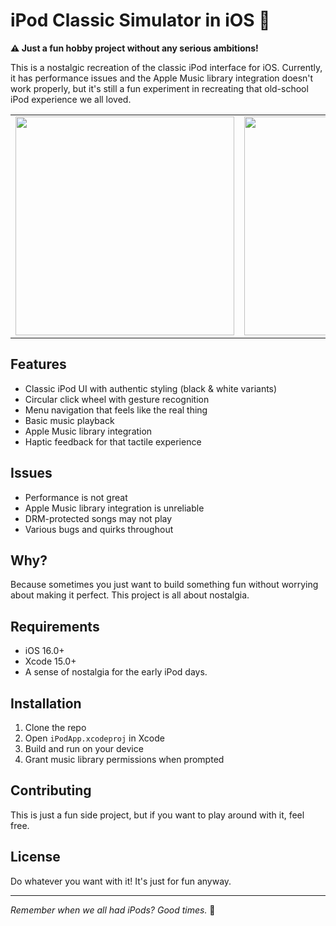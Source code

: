 # iPod Classic Simulator in iOS 🎵

**⚠️ Just a fun hobby project without any serious ambitions!**

This is a nostalgic recreation of the classic iPod interface for iOS. Currently, it has performance issues and the Apple Music library integration doesn't work properly, but it's still a fun experiment in recreating that old-school iPod experience we all loved.

<table>
  <tr>
    <td>
      <img src="https://github.com/user-attachments/assets/86c7a9c3-43ad-48da-9d6b-1d16d1529836" width="350"/>
    </td>
    <td>
      <img src="https://github.com/user-attachments/assets/7f273343-dec8-489b-b247-9b79f4fe9127" width="350"/>
    </td>
  </tr>
</table>


## Features

- Classic iPod UI with authentic styling (black & white variants)
- Circular click wheel with gesture recognition
- Menu navigation that feels like the real thing
- Basic music playback
- Apple Music library integration
- Haptic feedback for that tactile experience

## Issues

- Performance is not great
- Apple Music library integration is unreliable
- DRM-protected songs may not play
- Various bugs and quirks throughout

## Why?

Because sometimes you just want to build something fun without worrying about making it perfect. This project is all about nostalgia.

## Requirements

- iOS 16.0+
- Xcode 15.0+
- A sense of nostalgia for the early iPod days.

## Installation

1. Clone the repo
2. Open `iPodApp.xcodeproj` in Xcode
3. Build and run on your device
4. Grant music library permissions when prompted

## Contributing

This is just a fun side project, but if you want to play around with it, feel free.

## License

Do whatever you want with it! It's just for fun anyway.

---

*Remember when we all had iPods? Good times.* 💭
